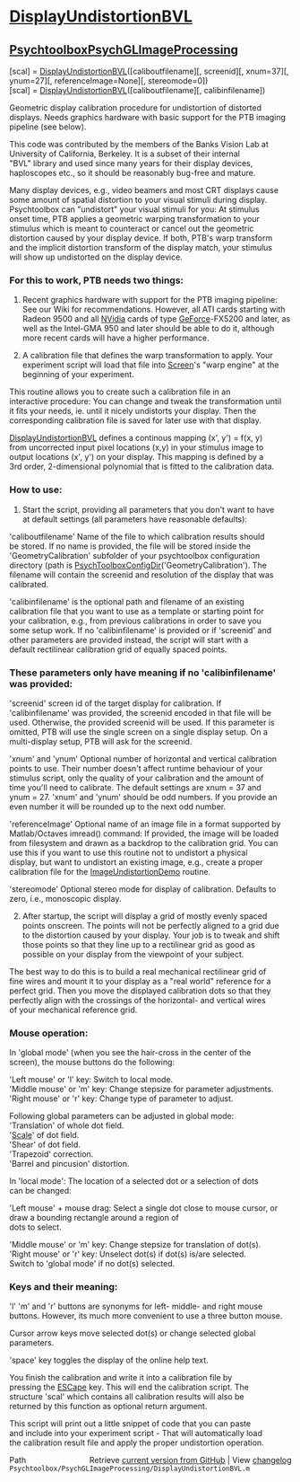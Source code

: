 # [DisplayUndistortionBVL](DisplayUndistortionBVL)
## [Psychtoolbox](Psychtoolbox)[PsychGLImageProcessing](PsychGLImageProcessing)

[scal] = [DisplayUndistortionBVL](DisplayUndistortionBVL)([caliboutfilename][, screenid][, xnum=37][, ynum=27][, referenceImage=None][, stereomode=0])  
[scal] = [DisplayUndistortionBVL](DisplayUndistortionBVL)([caliboutfilename][, calibinfilename])  
  
Geometric display calibration procedure for undistortion of distorted  
displays. Needs graphics hardware with basic support for the PTB imaging  
pipeline (see below).  
  
This code was contributed by the members of the Banks Vision Lab at  
University of California, Berkeley. It is a subset of their internal  
"BVL" library and used since many years for their display devices,  
haploscopes etc., so it should be reasonably bug-free and mature.  
  
Many display devices, e.g., video beamers and most CRT displays cause  
some amount of spatial distortion to your visual stimuli during display.  
Psychtoolbox can "undistort" your visual stimuli for you: At stimulus  
onset time, PTB applies a geometric warping transformation to your  
stimulus which is meant to counteract or cancel out the geometric  
distortion caused by your display device. If both, PTB's warp transform  
and the implicit distortion transform of the display match, your stimulus  
will show up undistorted on the display device.  
  
### For this to work, PTB needs two things:  
  
1. Recent graphics hardware with support for the PTB imaging pipeline:  
See our Wiki for recommendations. However, all ATI cards starting with  
Radeon 9500 and all [NVidia](NVidia) cards of type [GeForce](GeForce)-FX5200 and later, as  
well as the Intel-GMA 950 and later should be able to do it, although  
more recent cards will have a higher performance.  
  
2. A calibration file that defines the warp transformation to apply. Your  
experiment script will load that file into [Screen](Screen)'s "warp engine" at the  
beginning of your experiment.  
  
This routine allows you to create such a calibration file in an  
interactive procedure: You can change and tweak the transformation until  
it fits your needs, ie. until it nicely undistorts your display. Then the  
corresponding calibration file is saved for later use with that display.  
  
[DisplayUndistortionBVL](DisplayUndistortionBVL) defines a continous mapping (x', y') = f(x, y)  
from uncorrected input pixel locations (x,y) in your stimulus image to  
output locations (x', y') on your display. This mapping is defined by a  
3rd order, 2-dimensional polynomial that is fitted to the calibration data.  
  
  
### How to use:  
  
1. Start the script, providing all parameters that you don't want to have  
at default settings (all parameters have reasonable defaults):  
  
'caliboutfilename' Name of the file to which calibration results should  
be stored. If no name is provided, the file will be stored inside the  
'GeometryCalibration' subfolder of your psychtoolbox configuration  
directory (path is [PsychToolboxConfigDir](PsychToolboxConfigDir)('GeometryCalibration'). The  
filename will contain the screenid and resolution of the display that was  
calibrated.  
  
'calibinfilename' is the optional path and filename of an existing  
calibration file that you want to use as a template or starting point for  
your calibration, e.g., from previous calibrations in order to save you  
some setup work. If no 'calibinfilename' is provided or if 'screenid' and  
other parameters are provided instead, the script will start with a  
default rectilinear calibration grid of equally spaced points.  
  
### These parameters only have meaning if no 'calibinfilename' was provided:  
  
'screenid' screen id of the target display for calibration. If  
'calibinfilename' was provided, the screenid encoded in that file will be  
used. Otherwise, the provided screenid will be used. If this parameter is  
omitted, PTB will use the single screen on a single display setup. On a  
multi-display setup, PTB will ask for the screenid.  
  
'xnum' and 'ynum' Optional number of horizontal and vertical calibration  
points to use. Their number doesn't affect runtime behaviour of your  
stimulus script, only the quality of your calibration and the amount of  
time you'll need to calibrate. The default settings are xnum = 37 and  
ynum = 27. 'xnum' and 'ynum' should be odd numbers. If you provide an  
even number it will be rounded up to the next odd number.  
  
'referenceImage' Optional name of an image file in a format supported by  
Matlab/Octaves imread() command: If provided, the image will be loaded  
from filesystem and drawn as a backdrop to the calibration grid. You can  
use this if you want to use this routine not to undistort a physical  
display, but want to undistort an existing image, e.g., create a proper  
calibration file for the [ImageUndistortionDemo](ImageUndistortionDemo) routine.  
  
'stereomode' Optional stereo mode for display of calibration. Defaults to  
zero, i.e., monoscopic display.  
  
2. After startup, the script will display a grid of mostly evenly spaced  
points onscreen. The points will not be perfectly aligned to a grid due  
to the distortion caused by your display. Your job is to tweak and shift  
those points so that they line up to a rectilinear grid as good as  
possible on your display from the viewpoint of your subject.  
  
The best way to do this is to build a real mechanical rectilinear grid of  
fine wires and mount it to your display as a "real world" reference for a  
perfect grid. Then you move the displayed calibration dots so that they  
perfectly align with the crossings of the horizontal- and vertical wires  
of your mechanical reference grid.  
  
### Mouse operation:  
  
In 'global mode' (when you see the hair-cross in the center of the  
screen), the mouse buttons do the following:  
  
'Left mouse' or 'l' key:   Switch to local mode.  
'Middle mouse' or 'm' key: Change stepsize for parameter adjustments.  
'Right mouse' or 'r' key:  Change type of parameter to adjust.  
  
Following global parameters can be adjusted in global mode:  
'Translation' of whole dot field.  
'[Scale](Scale)' of dot field.  
'Shear' of dot field.  
'Trapezoid' correction.  
'Barrel and pincusion' distortion.  
  
In 'local mode': The location of a selected dot or a selection of dots  
can be changed:  
  
'Left mouse' + mouse drag: Select a single dot close to mouse cursor, or  
                           draw a bounding rectangle around a region of  
                           dots to select.  
  
'Middle mouse' or 'm' key: Change stepsize for translation of dot(s).  
'Right mouse' or 'r' key:  Unselect dot(s) if dot(s) is/are selected.  
                           Switch to 'global mode' if no dot(s) selected.  
  
  
  
### Keys and their meaning:  
  
'l' 'm' and 'r' buttons are synonyms for left- middle- and right mouse  
buttons. However, its much more convenient to use a three button mouse.  
  
Cursor arrow keys move selected dot(s) or change selected global  
parameters.  
  
'space' key toggles the display of the online help text.  
  
You finish the calibration and write it into a calibration file by  
pressing the [ESCape](ESCape) key. This will end the calibration script. The  
structure 'scal' which contains all calibration results will also be  
returned by this function as optional return argument.  
  
This script will print out a little snippet of code that you can paste  
and include into your experiment script - That will automatically load  
the calibration result file and apply the proper undistortion operation.  
  
  




<div class="code_header" style="text-align:right;">
  <span style="float:left;">Path&nbsp;&nbsp;</span> <span class="counter">Retrieve <a href=
  "https://raw.github.com/Psychtoolbox-3/Psychtoolbox-3/beta/Psychtoolbox/PsychGLImageProcessing/DisplayUndistortionBVL.m">current version from GitHub</a> | View <a href=
  "https://github.com/Psychtoolbox-3/Psychtoolbox-3/commits/beta/Psychtoolbox/PsychGLImageProcessing/DisplayUndistortionBVL.m">changelog</a></span>
</div>
<div class="code">
  <code>Psychtoolbox/PsychGLImageProcessing/DisplayUndistortionBVL.m</code>
</div>

